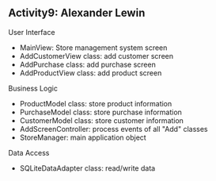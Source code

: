 Activity9: Alexander Lewin
--------------------------
User Interface  
 * MainView: Store management system screen  
 * AddCustomerView class: add customer screen  
 * AddPurchase class: add purchase screen  
 * AddProductView class: add product screen  

Business Logic  
* ProductModel class: store product information  
* PurchaseModel class: store purchase information  
* CustomerModel class: store customer information  
* AddScreenController: process events of all "Add" classes   
* StoreManager: main application object  

Data Access  
* SQLiteDataAdapter class: read/write data   

